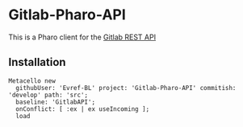 # Gitlab-Pharo-API

This is a Pharo client for the [Gitlab REST API](https://docs.gitlab.com/ee/api/rest/)

## Installation 

```st
Metacello new
  githubUser: 'Evref-BL' project: 'Gitlab-Pharo-API' commitish: 'develop' path: 'src';
  baseline: 'GitlabAPI';
  onConflict: [ :ex | ex useIncoming ];
  load
```